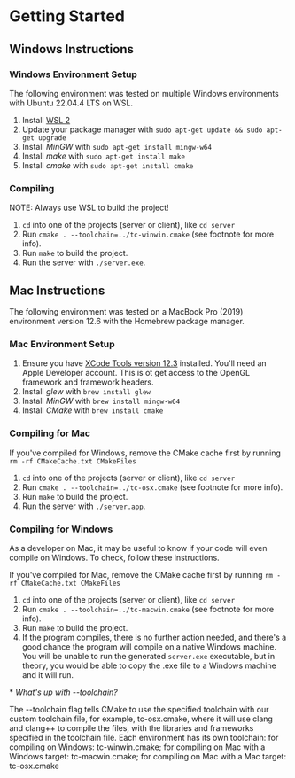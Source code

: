 # Getting Started

## Windows Instructions

### Windows Environment Setup

The following environment was tested on multiple Windows environments with Ubuntu 22.04.4 LTS on WSL.

1. Install [WSL 2](https://learn.microsoft.com/en-us/windows/wsl/install)
2. Update your package manager with `sudo apt-get update && sudo apt-get upgrade`
3. Install _MinGW_ with `sudo apt-get install mingw-w64`
4. Install _make_ with `sudo apt-get install make`
5. Install _cmake_ with `sudo apt-get install cmake`

### Compiling

NOTE: Always use WSL to build the project!

1. `cd` into one of the projects (server or client), like `cd server`
2. Run `cmake . --toolchain=../tc-winwin.cmake` (see footnote for more info).
3. Run `make` to build the project.
4. Run the server with `./server.exe`.

## Mac Instructions

The following environment was tested on a MacBook Pro (2019) environment version 12.6 with the Homebrew package manager.

### Mac Environment Setup

1. Ensure you have [XCode Tools version 12.3](https://developer.apple.com/download/all/) installed. You'll need an Apple Developer account. This is ot get access to the OpenGL framework and framework headers.
2. Install _glew_ with `brew install glew`
3. Install _MinGW_ with `brew install mingw-w64`
4. Install _CMake_ with `brew install cmake`

### Compiling for Mac

If you've compiled for Windows, remove the CMake cache first by running `rm -rf CMakeCache.txt CMakeFiles`

1. `cd` into one of the projects (server or client), like `cd server`
2. Run `cmake . --toolchain=../tc-osx.cmake` (see footnote for more info).
3. Run `make` to build the project.
4. Run the server with `./server.app`.

### Compiling for Windows

As a developer on Mac, it may be useful to know if your code will even compile on Windows. To check, follow these instructions.

If you've compiled for Mac, remove the CMake cache first by running `rm -rf CMakeCache.txt CMakeFiles`

1. `cd` into one of the projects (server or client), like `cd server`
2. Run `cmake . --toolchain=../tc-macwin.cmake` (see footnote for more info).
3. Run `make` to build the project.
4. If the program compiles, there is no further action needed, and there's a good chance the program will compile on a native Windows machine. You will be unable to run the generated `server.exe` executable, but in theory, you would be able to copy the .exe file to a Windows machine and it will run.

\* _What's up with --toolchain?_

The --toolchain flag tells CMake to use the specified toolchain with our custom toolchain file, for example, tc-osx.cmake, where it will use clang and clang++ to compile the files, with the libraries and frameworks specified in the toolchain file. Each environment has its own toolchain: for compiling on Windows: tc-winwin.cmake; for compiling on Mac with a Windows target: tc-macwin.cmake; for compiling on Mac with a Mac target: tc-osx.cmake
